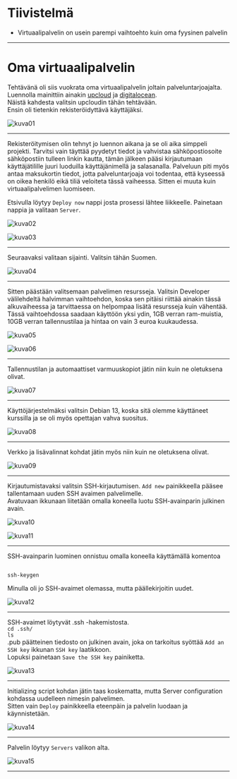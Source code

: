 # Tiivistelmä

- Virtuaalipalvelin on usein parempi vaihtoehto kuin oma fyysinen palvelin

---

# Oma virtuaalipalvelin

Tehtävänä oli siis vuokrata oma virtuaalipalvelin joltain palveluntarjoajalta.  
Luennolla mainittiin ainakin [upcloud](https://www.upcloud.com) ja [digitalocean](https://wwww.digitalocean.com).  
Näistä kahdesta valitsin upcloudin tähän tehtävään.  
Ensin oli tietenkin rekisteröidyttävä käyttäjäksi.

![kuva01](/pictures/h4/upcloud1.png)

---

Rekisteröitymisen olin tehnyt jo luennon aikana ja se oli aika simppeli projekti. Tarvitsi vain täyttää pyydetyt tiedot ja vahvistaa sähköpostiosoite sähköpostiin tulleen linkin kautta, tämän jälkeen pääsi kirjautumaan käyttäjätilille juuri luoduilla käyttäjänimellä ja salasanalla. Palveluun piti myös antaa maksukortin tiedot, jotta palveluntarjoaja voi todentaa, että kyseessä on oikea henkilö eikä tiliä veloiteta tässä vaiheessa.
Sitten ei muuta kuin virtuaalipalvelimen luomiseen.

Etsivulla löytyy `Deploy now` nappi josta prosessi lähtee liikkeelle. Painetaan nappia ja valitaan `Server`.

![kuva02](/pictures/h4/vps1.png)

![kuva03](/pictures/h4/vps2.png)

---

Seuraavaksi valitaan sijainti. Valitsin tähän Suomen.

![kuva04](/pictures/h4/vps3.png)

---

Sitten päästään valitsemaan palvelimen resursseja. Valitsin Developer välilehdeltä halvimman vaihtoehdon, koska sen pitäisi riittää ainakin tässä alkuvaiheessa ja tarvittaessa on helpompaa lisätä resursseja kuin vähentää.  
Tässä vaihtoehdossa saadaan käyttöön yksi ydin, 1GB verran ram-muistia, 10GB verran tallennustilaa ja hintaa on vain 3 euroa kuukaudessa.

![kuva05](/pictures/h4/vps4.png)

![kuva06](/pictures/h4/vps5.png)

---

Tallennustilan ja automaattiset varmuuskopiot jätin niin kuin ne oletuksena olivat.

![kuva07](/pictures/h4/vps6.png)

---

Käyttöjärjestelmäksi valitsin Debian 13, koska sitä olemme käyttäneet kurssilla ja se oli myös opettajan vahva suositus.

![kuva08](/pictures/h4/vps7.png)

---

Verkko ja lisävalinnat kohdat jätin myös niin kuin ne oletuksena olivat.

![kuva09](/pictures/h4/vps8.png)

---

Kirjautumistavaksi valitsin SSH-kirjautumisen. `Add new` painikkeella pääsee tallentamaan uuden SSH avaimen palvelimelle.  
Avatuvaan ikkunaan liitetään omalla koneella luotu SSH-avainparin julkinen avain.

![kuva10](/pictures/h4/vps9.png)

![kuva11](/pictures/h4/vps10.png)

---

SSH-avainparin luominen onnistuu omalla koneella käyttämällä komentoa

```

ssh-keygen

```

Minulla oli jo SSH-avaimet olemassa, mutta päällekirjoitin uudet.

![kuva12](/pictures/h4/vps11_ssh.png)

---

SSH-avaimet löytyvät .ssh -hakemistosta.  
`cd .ssh/`  
`ls`  
.pub päätteinen tiedosto on julkinen avain, joka on tarkoitus syöttää `Add an SSH key` ikkunan `SSH key` laatikkoon.  
Lopuksi painetaan `Save the SSH key` painiketta.

![kuva13](/pictures/h4/vps10.png)

---

Initializing script kohdan jätin taas koskematta, mutta Server configuration kohdassa uudelleen nimesin palvelimen.  
Sitten vain `Deploy` painikkeella eteenpäin ja palvelin luodaan ja käynnistetään.

![kuva14](/pictures/h4/vps12.png)

---

Palvelin löytyy `Servers` valikon alta.

![kuva15](/pictures/h4/vps13.png)

---
